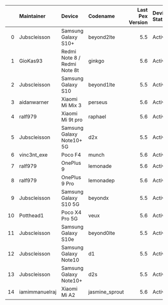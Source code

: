 |    | Maintainer     | Device                       | Codename       |   Last Pex Version | Device Status   |
|---:|:---------------|:-----------------------------|:---------------|-------------------:|:----------------|
|  0 | Jubscleisson   | Samsung Galaxy S10+          | beyond2lte     |                5.5 | Active          |
|  1 | GioKas93       | Redmi Note 8 / Redmi Note 8t | ginkgo         |                5.6 | Active          |
|  2 | Jubscleisson   | Samsung Galaxy S10           | beyond1lte     |                5.5 | Active          |
|  3 | aidanwarner    | Xiaomi Mi Mix 3              | perseus        |                5.6 | Active          |
|  4 | ralf979        | Xiaomi Mi 9t pro             | raphael        |                5.6 | Active          |
|  5 | Jubscleisson   | Samsung Galaxy Note10+ 5G    | d2x            |                5.5 | Active          |
|  6 | vinc3nt_exe    | Poco F4                      | munch          |                5.6 | Active          |
|  7 | ralf979        | OnePlus 9                    | lemonade       |                5.6 | Active          |
|  8 | ralf979        | OnePlus 9 Pro                | lemonadep      |                5.6 | Active          |
|  9 | Jubscleisson   | Samsung Galaxy S10 5G        | beyondx        |                5.5 | Active          |
| 10 | Potthead1      | Poco X4 Pro 5G               | veux           |                5.6 | Active          |
| 11 | Jubscleisson   | Samsung Galaxy S10e          | beyond0lte     |                5.5 | Active          |
| 12 | Jubscleisson   | Samsung Galaxy Note10        | d1             |                5.5 | Active          |
| 13 | Jubscleisson   | Samsung Galaxy Note10+       | d2s            |                5.5 | Active          |
| 14 | iamimmanuelraj | Xiaomi Mi A2                 | jasmine_sprout |                5.6 | Active          |